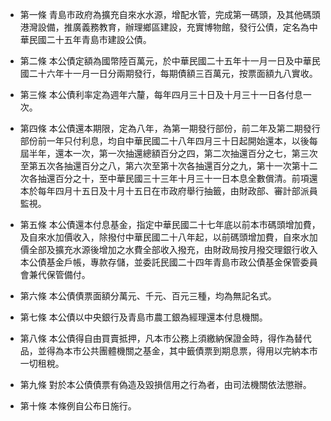 * 第一條 青島市政府為擴充自來水水源，增配水管，完成第一碼頭，及其他碼頭港灣設備，推廣義務教育，辦理鄉區建設，充實博物館，發行公債，定名為中華民國二十五年青島市建設公債。

* 第二條 本公債定額為國幣陸百萬元，於中華民國二十五年十一月一日及中華民國二十六年十一月一日分兩期發行，每期債額三百萬元，按票面額九八實收。

* 第三條 本公債利率定為週年六釐，每年四月三十日及十月三十一日各付息一次。

* 第四條 本公債還本期限，定為八年，為第一期發行部份，前二年及第二期發行部份前一年只付利息，均自中華民國二十八年四月三十日起開始還本，以後每屆半年，還本一次，第一次抽還總額百分之四，第二次抽還百分之七，第三次至第五次各抽還百分之八，第六次至第十次各抽還百分之九，第十一次第十二次各抽還百分之十，至中華民國三十三年十月三十一日本息全數償清。前項還本於每年四月十五日及十月十五日在市政府舉行抽籤，由財政部、審計部派員監視。

* 第五條 本公債還本付息基金，指定中華民國二十七年底以前本市碼頭增加費，及自來水加價收入，除撥付中華民國二十八年起，以前碼頭增加費，自來水加價全部及擴充水源後增加之水費全部收入撥充，由財政局按月撥交理銀行收入本公債基金戶帳，專款存儲，並委託民國二十四年青島市政公債基金保管委員會兼代保管備付。

* 第六條 本公債債票面額分萬元、千元、百元三種，均為無記名式。

* 第七條 本公債以中央銀行及青島市農工銀為經理還本付息機關。

* 第八條 本公債得自由買賣抵押，凡本市公務上須繳納保證金時，得作為替代品，並得為本市公共團體機關之基金，其中籤債票到期息票，得用以完納本市一切租稅。

* 第九條 對於本公債債票有偽造及毀損信用之行為者，由司法機關依法懲辦。

* 第十條 本條例自公布日施行。

